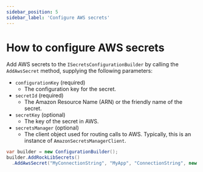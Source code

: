 ```yaml
---
sidebar_position: 5
sidebar_label: 'Configure AWS secrets'
---
```


# How to configure AWS secrets

Add AWS secrets to the `ISecretsConfigurationBuilder` by calling the `AddAwsSecret` method, supplying the following parameters:
- `configurationKey` (required)
  - The configuration key for the secret.
- `secretId` (required)
  - The Amazon Resource Name (ARN) or the friendly name of the secret.
- `secretKey` (optional)
  - The key of the secret in AWS.
- `secretsManager` (optional)
  - The client object used for routing calls to AWS. Typically, this is an instance of `AmazonSecretsManagerClient`.

```csharp
var builder = new ConfigurationBuilder();
builder.AddRockLibSecrets()
  .AddAwsSecret("MyConnectionString", "MyApp", "ConnectionString", new AmazonSecretsManagerClient())
```
